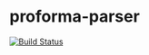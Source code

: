 # proforma-parser
[![Build Status](https://travis-ci.com/FlyBase/harvdev-proforma-parser.svg?token=7Nvc5gEdzuNraK13EL3s&branch=master)](https://travis-ci.com/FlyBase/harvdev-proforma-parser)
